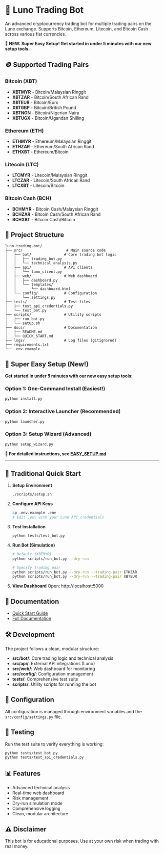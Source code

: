 # 🚀 Luno Trading Bot

An advanced cryptocurrency trading bot for multiple trading pairs on the Luno exchange. Supports Bitcoin, Ethereum, Litecoin, and Bitcoin Cash across various fiat currencies.

**🎉 NEW: Super Easy Setup! Get started in under 5 minutes with our new setup tools.**

## 🪙 Supported Trading Pairs

### Bitcoin (XBT)
- **XBTMYR** - Bitcoin/Malaysian Ringgit
- **XBTZAR** - Bitcoin/South African Rand
- **XBTEUR** - Bitcoin/Euro
- **XBTGBP** - Bitcoin/British Pound
- **XBTNGN** - Bitcoin/Nigerian Naira
- **XBTUGX** - Bitcoin/Ugandan Shilling

### Ethereum (ETH)
- **ETHMYR** - Ethereum/Malaysian Ringgit
- **ETHZAR** - Ethereum/South African Rand
- **ETHXBT** - Ethereum/Bitcoin

### Litecoin (LTC)
- **LTCMYR** - Litecoin/Malaysian Ringgit
- **LTCZAR** - Litecoin/South African Rand
- **LTCXBT** - Litecoin/Bitcoin

### Bitcoin Cash (BCH)
- **BCHMYR** - Bitcoin Cash/Malaysian Ringgit
- **BCHZAR** - Bitcoin Cash/South African Rand
- **BCHXBT** - Bitcoin Cash/Bitcoin

## 📁 Project Structure

```text
luno-trading-bot/
├── src/                    # Main source code
│   ├── bot/               # Core trading bot logic
│   │   ├── trading_bot.py
│   │   └── technical_analysis.py
│   ├── api/               # API clients
│   │   └── luno_client.py
│   ├── web/               # Web dashboard
│   │   ├── dashboard.py
│   │   └── templates/
│   │       └── dashboard.html
│   └── config/            # Configuration
│       └── settings.py
├── tests/                 # Test files
│   ├── test_api_credentials.py
│   └── test_bot.py
├── scripts/               # Utility scripts
│   ├── run_bot.py
│   └── setup.sh
├── docs/                  # Documentation
│   ├── README.md
│   └── QUICK_START.md
├── logs/                  # Log files (gitignored)
├── requirements.txt
└── .env.example
```

## 🚀 Super Easy Setup (New!)

**Get started in under 5 minutes with our new easy setup tools:**

### Option 1: One-Command Install (Easiest!)
```bash
python install.py
```

### Option 2: Interactive Launcher (Recommended)
```bash
python launcher.py
```

### Option 3: Setup Wizard (Advanced)
```bash
python setup_wizard.py
```

**📖 For detailed instructions, see [EASY_SETUP.md](EASY_SETUP.md)**

---

## 🚀 Traditional Quick Start

1. **Setup Environment**
   ```bash
   ./scripts/setup.sh
   ```

2. **Configure API Keys**
   ```bash
   cp .env.example .env
   # Edit .env with your Luno API credentials
   ```

3. **Test Installation**
   ```bash
   python tests/test_bot.py
   ```

4. **Run Bot (Simulation)**
   ```bash
   # Default (XBTMYR)
   python scripts/run_bot.py --dry-run

   # Specify trading pair
   python scripts/run_bot.py --dry-run --trading-pair ETHZAR
   python scripts/run_bot.py --dry-run --trading-pair XBTEUR
   ```

5. **View Dashboard**
   Open: http://localhost:5000

## 📖 Documentation

- [Quick Start Guide](docs/QUICK_START.md)
- [Full Documentation](docs/README.md)

## 🛠️ Development

The project follows a clean, modular structure:

- **src/bot/**: Core trading logic and technical analysis
- **src/api/**: External API integrations (Luno)
- **src/web/**: Web dashboard for monitoring
- **src/config/**: Configuration management
- **tests/**: Comprehensive test suite
- **scripts/**: Utility scripts for running the bot

## 🔧 Configuration

All configuration is managed through environment variables and the `src/config/settings.py` file.

## 🧪 Testing

Run the test suite to verify everything is working:

```bash
python tests/test_bot.py
python tests/test_api_credentials.py
```

## 📊 Features

- Advanced technical analysis
- Real-time web dashboard
- Risk management
- Dry-run simulation mode
- Comprehensive logging
- Clean, modular architecture

## ⚠️ Disclaimer

This bot is for educational purposes. Use at your own risk when trading with real money.
